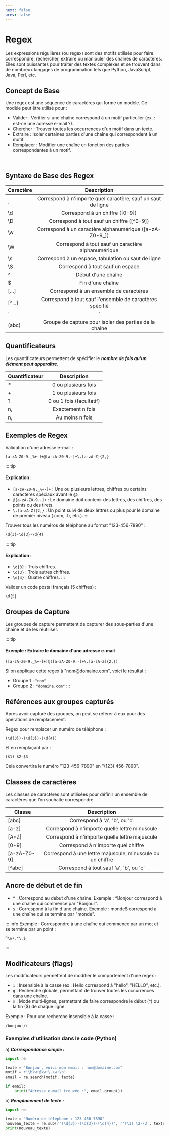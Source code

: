 ```yaml
---
next: false
prev: false
---
```


# Regex

Les expressions régulières (ou regex) sont des motifs utilisés pour faire correspondre, rechercher, extraire ou manipuler des chaînes de caractères. Elles sont puissantes pour traiter des textes complexes et se trouvent dans de nombreux langages de programmation tels que Python, JavaScript, Java, Perl, etc.

##  Concept de Base
Une regex est une séquence de caractères qui forme un modèle. Ce modèle peut être utilisé pour :

- Valider : Vérifier si une chaîne correspond à un motif particulier (ex. : est-ce une adresse e-mail ?).
- Chercher : Trouver toutes les occurrences d'un motif dans un texte.
- Extraire : Isoler certaines parties d'une chaîne qui correspondent à un motif.
- Remplacer : Modifier une chaîne en fonction des parties correspondantes à un motif.
<br>

## Syntaxe de Base des Regex

| Caractère        |      Description      |
| ------------- | :-----------: |
| .      | Correspond à n'importe quel caractère, sauf un saut de ligne |
| \d    |   Correspond à un chiffre ([0-9])    |
| \D |   Correspond à tout sauf un chiffre ([^0-9])    |
| \w |   Correspond à un caractère alphanumérique ([a-zA-Z0-9_])    |
| \W |   Correspond à tout sauf un caractère alphanumérique    |
| \s |   Correspond à un espace, tabulation ou saut de ligne   |
| \S |   Correspond à tout sauf un espace   |
| ^ |   Début d'une chaîne   |
| $ |   Fin d'une chaîne   |
| [...] |   Correspond à un ensemble de caractères   |
| [^...] |  Correspond à tout sauf l'ensemble de caractères spécifié   |
| ` | `   |
| (abc) | Groupe de capture pour isoler des parties de la chaîne  |

## Quantificateurs
Les quantificateurs permettent de spécifier le ***nombre de fois qu'un élément peut apparaître***.

| Quantificateur        |      Description      |
| ------------- | :-----------: |
| *     | 0 ou plusieurs fois |
| +     | 1 ou plusieurs fois |
| ?     | 0 ou 1 fois (facultatif) |
| n,    | Exactement n fois |
| n,    | Au moins n fois |

## Exemples de Regex
Validation d'une adresse e-mail :

```regex
[a-zA-Z0-9._%+-]+@[a-zA-Z0-9.-]+\.[a-zA-Z]{2,}
```

::: tip <h4>Explication :</h4>
- `[a-zA-Z0-9._%+-]+` : Une ou plusieurs lettres, chiffres ou certains caractères spéciaux avant le @.
- `@[a-zA-Z0-9.-]+` : Le domaine doit contenir des lettres, des chiffres, des points ou des tirets.
- `\.[a-zA-Z]{2,}` : Un point suivi de deux lettres ou plus pour le domaine de premier niveau (.com, .fr, etc.).
:::

Trouver tous les numéros de téléphone au format "123-456-7890" :

```regex
\d{3}-\d{3}-\d{4}
```

::: tip <h4>Explication :</h4>
- `\d{3}` : Trois chiffres.
- `\d{3}` : Trois autres chiffres.
- `\d{4}` : Quatre chiffres.
:::

Valider un code postal français (5 chiffres) :

```regex
\d{5}
```

## Groupes de Capture
Les groupes de capture permettent de capturer des sous-parties d'une chaîne et de les réutiliser.

::: tip <h4>Exemple : Extraire le domaine d'une adresse e-mail</h4>
```regex
([a-zA-Z0-9._%+-]+)@([a-zA-Z0-9.-]+\.[a-zA-Z]{2,})
```
Si on applique cette regex à "nom@domaine.com", voici le résultat :
* Groupe 1 : `"nom"`
* Groupe 2 : `"domaine.com"`
:::

## Références aux groupes capturés
Après avoir capturé des groupes, on peut se référer à eux pour des opérations de remplacement.

Regex pour remplacer un numéro de téléphone :
```regex
(\d{3})-(\d{3})-(\d{4})
```
Et en remplaçant par :

```text
($1) $2-$3
```
Cela convertira le numéro "123-456-7890" en "(123) 456-7890".

## Classes de caractères
Les classes de caractères sont utilisées pour définir un ensemble de caractères que l’on souhaite correspondre.


| Classe        |      Description      |
| ------------- | :-----------: |
| [abc]    | Correspond à 'a', 'b', ou 'c' |
| [a-z]   | Correspond à n'importe quelle lettre minuscule |
| [A-Z]   | Correspond à n'importe quelle lettre majuscule |
| [0-9]   | Correspond à n'importe quel chiffre |
| [a-zA-Z0-9]   | Correspond à une lettre majuscule, minuscule ou un chiffre |
| [^abc]   | Correspond à tout sauf 'a', 'b', ou 'c' |

## Ancre de début et de fin
* `^` : Correspond au début d'une chaîne. Exemple : ^Bonjour correspond à une chaîne qui commence par "Bonjour".
* `$` : Correspond à la fin d'une chaîne. Exemple : monde$ correspond à une chaîne qui se termine par "monde".

::: info Exemple :
Correspondre à une chaîne qui commence par un mot et se termine par un point :
```regex
^\w+.*\.$
```
:::
## Modificateurs (flags)
Les modificateurs permettent de modifier le comportement d'une regex :

* `i` : Insensible à la casse (ex : Hello correspond à "hello", "HELLO", etc.).
* `g` : Recherche globale, permettant de trouver toutes les occurrences dans une chaîne.
* `m` : Mode multi-lignes, permettant de faire correspondre le début (^) ou la fin ($) de chaque ligne.

Exemple :
Pour une recherche insensible à la casse :
```regex
/bonjour/i
```

### Exemples d'utilisation dans le code (Python)
a) ***Correspondance simple :***
```python
import re

texte = "Bonjour, voici mon email : nom@domaine.com"
motif = r'\b\w+@\w+\.\w+\b'
email = re.search(motif, texte)

if email:
    print("Adresse e-mail trouvée :", email.group())
```

b) ***Remplacement de texte :***
```python
import re

texte = "Numéro de téléphone : 123-456-7890"
nouveau_texte = re.sub(r'(\d{3})-(\d{3})-(\d{4})', r'(\1) \2-\3', texte)
print(nouveau_texte)
```
